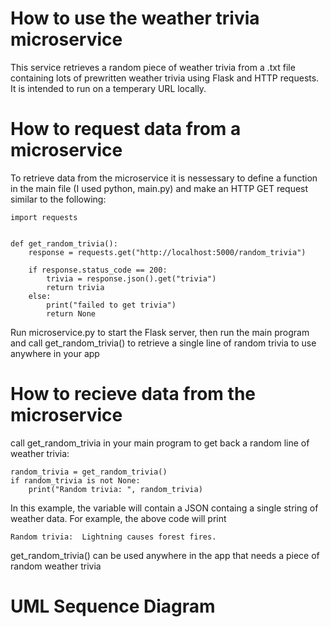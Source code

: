 # How to use the weather trivia microservice
This service retrieves a random piece of weather trivia from a .txt file containing lots of prewritten weather trivia using Flask and HTTP requests. It is intended to run on a temperary URL locally.

# How to request data from a microservice
To retrieve data from the microservice it is nessessary to define a function in the main file (I used python, main.py) and make an HTTP GET request similar to the following:

```
import requests


def get_random_trivia():
    response = requests.get("http://localhost:5000/random_trivia")

    if response.status_code == 200:
        trivia = response.json().get("trivia")
        return trivia
    else:
        print("failed to get trivia")
        return None
```

Run microservice.py to start the Flask server, then run the main program and call get_random_trivia() to retrieve a single line of random trivia to use anywhere in your app

# How to recieve data from the microservice
call get_random_trivia in your main program to get back a random line of weather trivia:
```
random_trivia = get_random_trivia()
if random_trivia is not None:
    print("Random trivia: ", random_trivia)
```
In this example, the variable will contain a JSON containg a single string of weather data. For example, the above code will print 
```
Random trivia:  Lightning causes forest fires.
```
get_random_trivia() can be used anywhere in the app that needs a piece of random weather trivia

# UML Sequence Diagram

